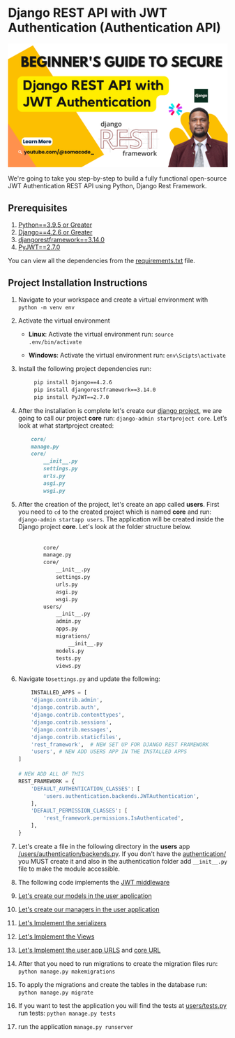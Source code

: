 # Django REST API with JWT Authentication (Authentication API)

![poster](./static//imgs//poster.png)

We're going to take you step-by-step to build a fully functional open-source JWT Authentication REST API using Python, Django Rest Framework.

## Prerequisites

1. [Python==3.9.5 or Greater](https://python.org)
2. [Django==4.2.6 or Greater ](https://docs.djangoproject.com)
3. [djangorestframework==3.14.0](https://www.django-rest-framework.org/)
4. [PyJWT==2.7.0](https://pyjwt.readthedocs.io/en/stable/)

You can view all the dependencies from the [requirements.txt](./requirements.txt) file.

## Project Installation Instructions

1. Navigate to your workspace and create a virtual environment with `python -m venv env`

2. Activate the virtual environment

    - **Linux**: Activate the virtual environment run: `source .env/bin/activate`

    - **Windows**: Activate the virtual environment run: `env\Scipts\activate`

3. Install the following project dependencies run:

   ```bash
        pip install Django==4.2.6
        pip install djangorestframework==3.14.0
        pip install PyJWT==2.7.0
   ```

4. After the installation is complete let's create our [django project](https://docs.djangoproject.com/en/4.2/intro/tutorial01/), we are going to call our project **core** run: `django-admin startproject core`. 
Let’s look at what startproject created:

    ```markdown
        core/
        manage.py
        core/
            __init__.py
            settings.py
            urls.py
            asgi.py
            wsgi.py
    ```

5. After the creation of the project, let's create an app called **users**. First you need to `cd` to the created project which is named **core** and run: `django-admin startapp users`. The application will be created inside the Django project **core**. Let's look at the folder structure below.

    ```markdown

            core/
            manage.py
            core/
                __init__.py
                settings.py
                urls.py
                asgi.py
                wsgi.py
            users/
                __init__.py
                admin.py
                apps.py
                migrations/
                    __init__.py
                models.py
                tests.py
                views.py
    ```

6. Navigate to`settings.py` and update the following:

    ```python
        INSTALLED_APPS = [
        'django.contrib.admin',
        'django.contrib.auth',
        'django.contrib.contenttypes',
        'django.contrib.sessions',
        'django.contrib.messages',
        'django.contrib.staticfiles',
        'rest_framework',  # NEW SET UP FOR DJANGO REST FRAMEWORK
        'users', # NEW ADD USERS APP IN THE INSTALLED APPS 
    ]

    # NEW ADD ALL OF THIS 
    REST_FRAMEWORK = {
        'DEFAULT_AUTHENTICATION_CLASSES': [
            'users.authentication.backends.JWTAuthentication',
        ],
        'DEFAULT_PERMISSION_CLASSES': [
            'rest_framework.permissions.IsAuthenticated',
        ],
    }
    ```

7. Let's create a file in the following directory in the **users** app [/users/authentication/backends.py](./users/authentication/backends.py). If you don't have the [authentication/](./users/authentication/) you MUST create it and also in the authentication folder add `__init__.py` file to make the module accessible.

8. The following code implements the [JWT middleware](./users/authentication/backends.py)

9. [Let's create our models in the user application](./users/models.py)

10. [Let's create our managers in the user application](./users/managers.py)

11. [Let's Implement the serializers](./users/serializers.py)

12. [Let's Implement the Views](./users/views.py)

13. [Let's Implement the user app URLS](./users/urls.py) and [core URL](./core/urls.py)

14. After that you need to run migrations to create the migration files run: `python manage.py makemigrations`

15. To apply the migrations and create the tables in the database run: `python manage.py migrate`

16. If you want to test the application you will find the tests at [users/tests.py](./users/tests.py) run tests: `python manage.py tests`

17. run the application `manage.py runserver`

